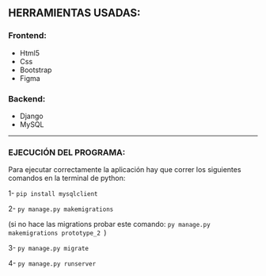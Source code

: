 
## HERRAMIENTAS USADAS:
### Frontend: 
- Html5 
- Css 
- Bootstrap
- Figma
 
### Backend: 
- Django
- MySQL 

-----------------------------------------------------------------------------

### EJECUCIÓN DEL PROGRAMA:
Para ejecutar correctamente la aplicación hay que correr los siguientes comandos en la terminal de python:

1- 
``
pip install mysqlclient 
``

2- 
``
py manage.py makemigrations
``

(si no hace las migrations probar este comando: 
``py manage.py makemigrations prototype_2
``)

3-
``
py manage.py migrate
``

4-
``
py manage.py runserver 
``
